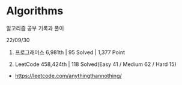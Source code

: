 # Algorithms

알고리즘 공부 기록과 풀이

22/09/30

1. 프로그래머스 6,981th | 95 Solved | 1,377 Point

2. LeetCode 458,424th | 118 Solved(Easy 41 / Medium 62 / Hard 15)
- https://leetcode.com/anythingthannothing/

